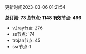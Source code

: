更新时间2023-03-06 01:21:54

**总订阅: 73**
**总节点: 1148**
**有效节点: 496**
- v2ray节点: 276
- ss节点: 174
- trojan节点: 45
- ssr节点: 1
